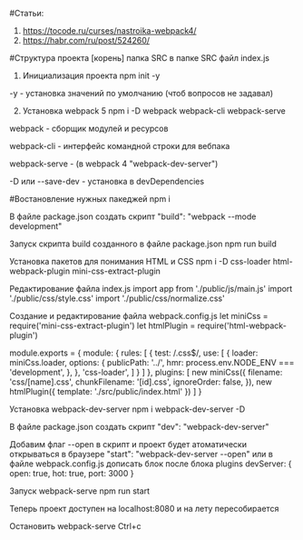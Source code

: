 #Статьи:
1. https://tocode.ru/curses/nastroika-webpack4/
2. https://habr.com/ru/post/524260/

#Структура проекта
[корень]
папка SRC
в папке SRC файл index.js

1. Инициализация проекта
   npm init -y

-y - установка значений по умолчанию (чтоб вопросов не задавал)

2. Установка webpack 5
   npm i -D webpack webpack-cli webpack-serve

webpack - сборщик модулей и ресурсов

webpack-cli - интерфейс командной строки для вебпака

webpack-serve - (в webpack 4 "webpack-dev-server")

-D или --save-dev - установка в devDependencies

#Востановление нужных пакеджей
npm i

В файле package.json создать скрипт
"build": "webpack --mode development"

Запуск скрипта build созданного в файле package.json
npm run build

Установка пакетов для понимания HTML и CSS
npm i -D css-loader html-webpack-plugin mini-css-extract-plugin

Редактирование файла index.js
import app from './public/js/main.js'
import './public/css/style.css'
import './public/css/normalize.css'

Создание и редактирование файла webpack.config.js
let miniCss = require('mini-css-extract-plugin')
let htmlPlugin = require('html-webpack-plugin')

module.exports = {
module: {
rules: [
{
test: /\.css$/,
use: [
{
loader: miniCss.loader,
options: {
publicPath: '../',
hmr: process.env.NODE_ENV === 'development',
},
},
'css-loader',
]
}
]
},
plugins: [
new miniCss({
filename: 'css/[name].css',
chunkFilename: '[id].css',
ignoreOrder: false,
}),
new htmlPlugin({
template: './src/public/index.html'
})
]
}

Установка webpack-dev-server
npm i webpack-dev-server -D

В файле package.json создать скрипт
"dev": "webpack-dev-server"

Добавим флаг --open в скрипт и проект будет атоматически открываться в браузере
"start": "webpack-dev-server --open"
или в файле webpack.config.js дописать блок после блока plugins
devServer: {
open: true,
hot: true,
port: 3000
}

Запуск webpack-serve
npm run start

Теперь проект доступен на localhost:8080 и на лету пересобирается

Остановить webpack-serve
Ctrl+c
